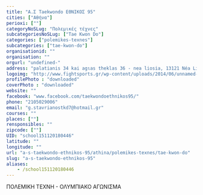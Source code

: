 ```yaml
---
title: "Α.Σ Taekwondo ΕΘΝΙΚΟΣ 95"
cities: ["Αθήνα"]
perioxi: [""]
categoryNoSLug: "Πολεμικές τέχνες"
subcategoriesNoSLug: ["Tae Kwon Do"]
categories: ["polemikes-texnes"]
subcategories: ["tae-kwon-do"]
organisationid: ""
organisation: ""
orgurl: "undefined-"
address: "palatianis 34 kai agιas theklas 36 - nea liosia, 13121 Néa Liósia, Greece"
logoimg: "http://www.fightsports.gr/wp-content/uploads/2014/06/unnamed-3.jpg"
profilePhoto : "downloaded"
coverPhoto : "downloaded"
website: ""
facebook: "www.facebook.com/taekwondoethnikos95/"
phone: "2105029006"
email: "g.stavrianostkd7@hotmail.gr"
courses: ""
places: [""]
rensponsibles: ""
zipcode: [""]
UID: "school151120180446"
latitude: ""
longitude: ""
url: "a-s-taekwondo-ethnikos-95/athina/polemikes-texnes/tae-kwon-do"
slug: "a-s-taekwondo-ethnikos-95"
aliases:
    - /school151120180446
---
```





ΠΟΛΕΜΙΚΗ ΤΕΧΝΗ - ΟΛΥΜΠΙΑΚΟ ΑΓΩΝΙΣΜΑ